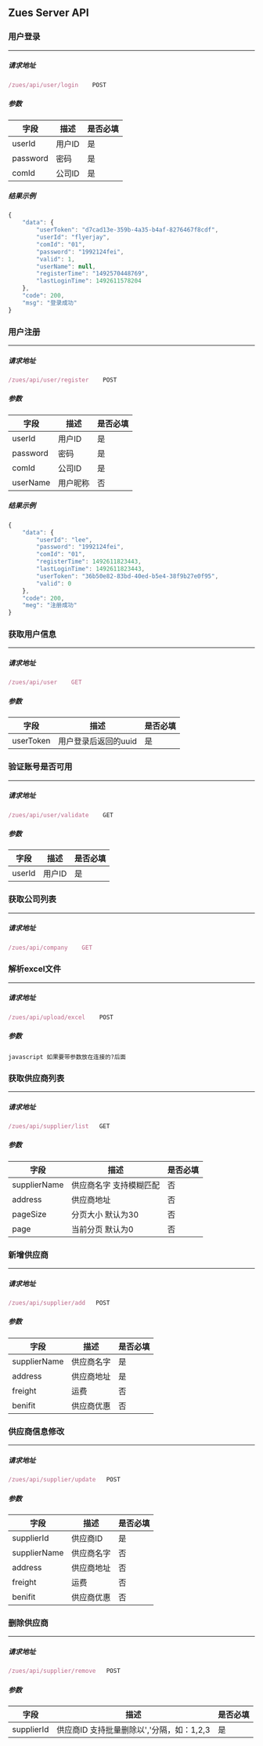 ## Zues Server API

### 用户登录
------
##### 请求地址
```javascript
/zues/api/user/login    POST
```
##### 参数
字段 | 描述 | 是否必填
------|------------|-----
userId | 用户ID | 是
password | 密码 | 是
comId | 公司ID | 是
##### 结果示例
```javascript
{
    "data": {
        "userToken": "d7cad13e-359b-4a35-b4af-8276467f8cdf",
        "userId": "flyerjay",
        "comId": "01",
        "password": "1992124fei",
        "valid": 1,
        "userName": null,
        "registerTime": "1492570448769",
        "lastLoginTime": 1492611578204
    },
    "code": 200,
    "msg": "登录成功"
}
```
### 用户注册
------
##### 请求地址
```javascript
/zues/api/user/register    POST
```
##### 参数
字段 | 描述 | 是否必填
------|------------|-----
userId | 用户ID | 是
password | 密码 | 是
comId | 公司ID | 是
userName | 用户昵称 | 否
##### 结果示例
```javascript
{
    "data": {
        "userId": "lee",
        "password": "1992124fei",
        "comId": "01",
        "registerTime": 1492611823443,
        "lastLoginTime": 1492611823443,
        "userToken": "36b50e82-83bd-40ed-b5e4-38f9b27e0f95",
        "valid": 0
    },
    "code": 200,
    "meg": "注册成功"
}
```
### 获取用户信息
------
##### 请求地址
```javascript
/zues/api/user    GET
```
##### 参数
字段 | 描述 | 是否必填
------|------------|-----
userToken | 用户登录后返回的uuid | 是
### 验证账号是否可用
------
##### 请求地址
```javascript
/zues/api/user/validate    GET
```
##### 参数
字段 | 描述 | 是否必填
------|------------|-----
userId | 用户ID | 是
### 获取公司列表
------
##### 请求地址
```javascript
/zues/api/company    GET
```
### 解析excel文件
------
##### 请求地址
```javascript
/zues/api/upload/excel    POST
```
##### 参数
`javascript
如果要带参数放在连接的?后面
`
### 获取供应商列表
------
##### 请求地址
```javascript
/zues/api/supplier/list   GET
```
##### 参数
字段 | 描述 | 是否必填
------|------------|-----
supplierName | 供应商名字 支持模糊匹配 | 否
address | 供应商地址 | 否
pageSize | 分页大小 默认为30 | 否
page | 当前分页 默认为0 | 否
### 新增供应商
------
##### 请求地址
```javascript
/zues/api/supplier/add   POST
```
##### 参数
字段 | 描述 | 是否必填
------|------------|-----
supplierName | 供应商名字 | 是
address | 供应商地址 | 是
freight | 运费 | 否
benifit | 供应商优惠 | 否
### 供应商信息修改
------
##### 请求地址
```javascript
/zues/api/supplier/update   POST
```
##### 参数
字段 | 描述 | 是否必填
------|------------|-----
supplierId | 供应商ID | 是
supplierName | 供应商名字 | 否
address | 供应商地址 | 否
freight | 运费 | 否
benifit | 供应商优惠 | 否
### 删除供应商
------
##### 请求地址
```javascript
/zues/api/supplier/remove   POST
```
##### 参数
字段 | 描述 | 是否必填
------|------------|-----
supplierId | 供应商ID 支持批量删除以','分隔，如：1,2,3 | 是